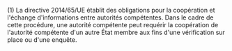 (1) La directive 2014/65/UE établit des obligations pour la coopération et l'échange d'informations entre autorités compétentes. Dans le cadre de cette procédure, une autorité compétente peut requérir la coopération de l'autorité compétente d'un autre État membre aux fins d'une vérification sur place ou d'une enquête.